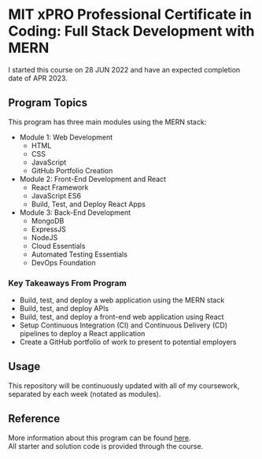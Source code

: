 
# MIT xPRO Professional Certificate in Coding: Full Stack Development with MERN  

I started this course on 28 JUN 2022 and have an expected completion date of APR 2023.  

## Program Topics

This program has three main modules using the MERN stack:  
- Module 1: Web Development
    - HTML
    - CSS
    - JavaScript
    - GitHub Portfolio Creation
- Module 2: Front-End Development and React
    - React Framework
    - JavaScript ES6
    - Build, Test, and Deploy React Apps
- Module 3: Back-End Development
    - MongoDB
    - ExpressJS
    - NodeJS
    - Cloud Essentials
    - Automated Testing Essentials
    - DevOps Foundation

### Key Takeaways From Program

- Build, test, and deploy a web application using the MERN stack
- Build, test, and deploy APIs
- Build, test, and deploy a front-end web application using React
- Setup Continuous Integration (CI) and Continuous Delivery (CD) pipelines to deploy a React application
- Create a GitHub portfolio of work to present to potential employers

## Usage

This repository will be continuously updated with all of my coursework, separated by each week (notated as modules).

## Reference

More information about this program can be found [here](https://executive-ed.xpro.mit.edu/professional-certificate-coding).  
All starter and solution code is provided through the course.
